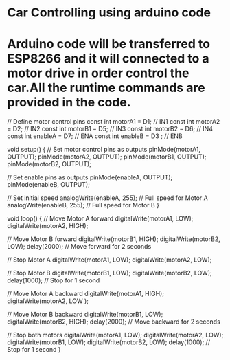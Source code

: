 # Car Controlling using arduino code
# Arduino code will be transferred to ESP8266 and it will connected to a motor drive in order control the car.All the runtime commands are provided in the code.
// Define motor control pins
const int motorA1 = D1; // IN1
const int motorA2 = D2; // IN2
const int motorB1 = D5; // IN3
const int motorB2 = D6; // IN4
const int enableA = D7; // ENA
const int enableB = D3  ; // ENB

void setup() {
  // Set motor control pins as outputs
  pinMode(motorA1, OUTPUT);
  pinMode(motorA2, OUTPUT);
  pinMode(motorB1, OUTPUT);
  pinMode(motorB2, OUTPUT);
  
  // Set enable pins as outputs
  pinMode(enableA, OUTPUT);
  pinMode(enableB, OUTPUT);

  // Set initial speed
  analogWrite(enableA, 255); // Full speed for Motor A
  analogWrite(enableB, 255); // Full speed for Motor B
}

void loop() {
  // Move Motor A forward
  digitalWrite(motorA1, LOW);
  digitalWrite(motorA2, HIGH);
  
  // Move Motor B forward
  digitalWrite(motorB1, HIGH);
  digitalWrite(motorB2, LOW);
  delay(2000); // Move forward for 2 seconds

  // Stop Motor A
  digitalWrite(motorA1, LOW);
  digitalWrite(motorA2, LOW);
  
  // Stop Motor B
  digitalWrite(motorB1, LOW);
  digitalWrite(motorB2, LOW);
  delay(1000); // Stop for 1 second

  // Move Motor A backward
  digitalWrite(motorA1, HIGH);
  digitalWrite(motorA2, LOW );
  
  // Move Motor B backward
  digitalWrite(motorB1, LOW);
  digitalWrite(motorB2, HIGH);
  delay(2000); // Move backward for 2 seconds

  // Stop both motors
  digitalWrite(motorA1, LOW);
  digitalWrite(motorA2, LOW);
  digitalWrite(motorB1, LOW);
  digitalWrite(motorB2, LOW);
  delay(1000); // Stop for 1 second
}
